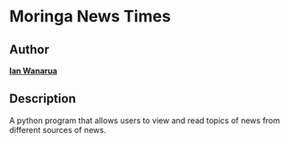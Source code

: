 # Moringa News Times

## Author

[**Ian Wanarua**]()

## Description

A python program that allows users to view and read topics of news from different sources of news.
